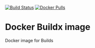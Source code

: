 [![Build Status](https://drone-github.chrz.de/api/badges/StarGate01/buildx-image/status.svg)](https://drone-github.chrz.de/StarGate01/buildx-image)
[![Docker Pulls](https://img.shields.io/docker/pulls/stargate01/buildx)](https://hub.docker.com/r/stargate01/buildx)

# Docker Buildx image

Docker image for Builds
